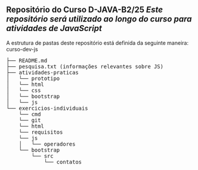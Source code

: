 **Repositório do Curso D-JAVA-B2/25**
_Este repositório será utilizado ao longo do curso para atividades de JavaScript_
---
A estrutura de pastas deste repositório está definida da seguinte maneira:
curso-dev-js  
<pre>
├── README.md  
├── pesquisa.txt (informações relevantes sobre JS)  
├── atividades-praticas  
│   └── prototipo
│   └── html
│   └── css  
│   └── bootstrap  
│   └── js  
└── exercicios-individuais  
    └── cmd  
    └── git  
    └── html
    └── requisitos
    └── js
    │   └── operadores
    └── bootstrap  
        └── src
            └── contatos
</pre>